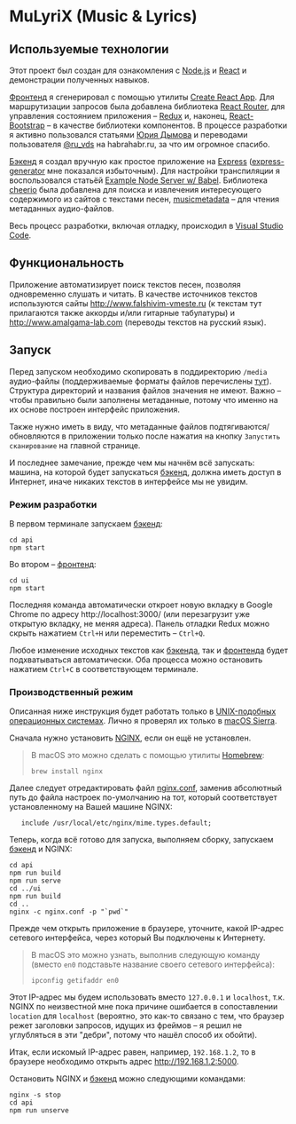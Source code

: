 # MuLyriX (Music & Lyrics)
## Используемые технологии

Этот проект был создан для ознакомления с [Node.js](https://nodejs.org) и [React](https://facebook.github.io/react/) и демонстрации полученных навыков.

[Фронтенд](ui) я сгенерировал с помощью утилиты [Create React App](https://github.com/facebookincubator/create-react-app). Для маршрутизации запросов была добавлена библиотека [React Router](https://reacttraining.com/react-router/), для управления состоянием приложения – [Redux](http://redux.js.org/) и, наконец, [React-Bootstrap](https://react-bootstrap.github.io) – в качестве библиотеки компонентов. В процессе разработки я активно пользовался статьями [Юрия Дымова](https://habrahabr.ru/users/yury-dymov/) и переводами пользователя [@ru_vds](https://habrahabr.ru/users/ru_vds/)  на habrahabr.ru, за что им огромное спасибо.

[Бэкенд](api) я создал вручную как простое приложение на [Express](expressjs.com) ([express-generator](http://expressjs.com/en/starter/generator.html) мне показался избыточным). Для настройки транспиляции я воспользовался статьёй [Example Node Server w/ Babel](https://github.com/babel/example-node-server). Библиотека [cheerio](https://cheerio.js.org) была добавлена для поиска и извлечения интересующего содержимого из сайтов с текстами песен, [musicmetadata](https://github.com/leetreveil/musicmetadata) – для чтения метаданных аудио-файлов.


Весь процесс разработки, включая отладку, происходил в [Visual Studio Code](https://code.visualstudio.com).

## Функциональность
Приложение автоматизирует поиск текстов песен, позволяя одновременно слушать и читать. В качестве источников текстов используются сайты http://www.falshivim-vmeste.ru (к текстам тут прилагаются также аккорды и/или гитарные табулатуры) и http://www.amalgama-lab.com (переводы текстов на русский язык).

## Запуск
Перед запуском необходимо скопировать в поддиректорию `/media` аудио-файлы (поддерживаемые форматы файлов перечислены [тут](https://github.com/leetreveil/musicmetadata#supports)). Структура директорий и названия файлов значения не имеют. Важно – чтобы правильно были заполнены метаданные, потому что именно на их основе построен интерфейс приложения.

Также нужно иметь в виду, что метаданные файлов подтягиваются/обновляются в приложении только после нажатия на кнопку `Запустить сканирование` на главной странице.

И последнее замечание, прежде чем мы начнём всё запускать: машина, на которой будет запускаться [бэкенд](api), должна иметь доступ в Интернет, иначе никаких текстов в интерфейсе мы не увидим.

### Режим разработки
В первом терминале запускаем [бэкенд](api):
```
cd api
npm start
```

Во втором – [фронтенд](ui):
```
cd ui
npm start
```
Последняя команда автоматически откроет новую вкладку в Google Chrome по адресу http://localhost:3000/ (или перезагрузит уже открытую вкладку, не меняя адреса). Панель отладки Redux можно скрыть нажатием `Ctrl+H` или переместить – `Ctrl+Q`.

Любое изменение исходных текстов как [бэкенда](api), так и [фронтенда](ui) будет подхватываться автоматически. Оба процесса можно остановить нажатием `Ctrl+C` в соответствующем терминале.

### Производственный режим
Описанная ниже инструкция будет работать только в [UNIX-подобных операционных системах](https://ru.wikipedia.org/wiki/UNIX-подобная_операционная_система). Лично я проверял их только в [macOS Sierra](https://www.apple.com/ru/macos/sierra/).

Сначала нужно установить [NGINX](https://nginx.org), если он ещё не установлен.

>В macOS это можно сделать с помощью утилиты [Homebrew](https://brew.sh):
>```
>brew install nginx


Далее следует отредактировать файл [nginx.conf](nginx.conf), заменив абсолютный путь до файла настроек по-умолчанию на тот, который соответствует установленному на Вашей машине NGINX:
```
   include /usr/local/etc/nginx/mime.types.default;
```

Теперь, когда всё готово для запуска, выполняем сборку, запускаем [бэкенд](api) и NGINX:
```
cd api
npm run build
npm run serve
cd ../ui
npm run build
cd ..
nginx -c nginx.conf -p "`pwd`"
```

Прежде чем открыть приложение в браузере, уточните, какой IP-адрес сетевого интерфейса, через который Вы подключены к Интернету.
>В macOS это можно узнать, выполнив следующую команду (вместо `en0` подставьте название своего сетевого интерфейса):
> ```
>ipconfig getifaddr en0
Этот IP-адрес мы будем использовать вместо `127.0.0.1` и `localhost`, т.к. NGINX по неизвестной мне пока причине ошибается в сопоставлении `location` для `localhost` (вероятно, это как-то связано с тем, что браузер режет заголовки запросов, идущих из фреймов – я решил не углубляться в эти "дебри", потому что нашёл способ их обойти).

Итак, если искомый IP-адрес равен, например, `192.168.1.2`, то в браузере необходимо открыть адрес  http://192.168.1.2:5000.


Остановить NGINX и [бэкенд](api) можно следующими командами:
```
nginx -s stop
cd api
npm run unserve
```